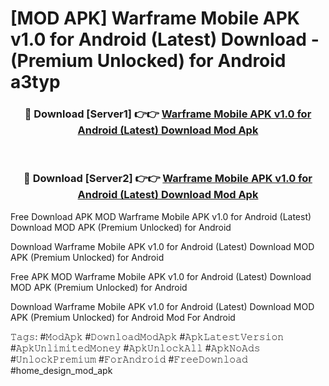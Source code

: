 # [MOD APK] Warframe Mobile APK v1.0 for Android (Latest) Download - (Premium Unlocked) for Android a3typ



<div align="center">
<h3>🔴 Download [Server1] 👉👉 <a href="https://momento.my/?title=Warframe_Mobile_APK_v1.0_for_Android_(Latest)_Download">Warframe Mobile APK v1.0 for Android (Latest) Download Mod Apk</a></h3><br>

<h3>🔴 Download [Server2] 👉👉 <a href="https://momento.my/?title=Warframe_Mobile_APK_v1.0_for_Android_(Latest)_Download">Warframe Mobile APK v1.0 for Android (Latest) Download Mod Apk</a></h3>
</div>



Free Download APK MOD Warframe Mobile APK v1.0 for Android (Latest) Download MOD APK (Premium Unlocked) for Android

Download Warframe Mobile APK v1.0 for Android (Latest) Download MOD APK (Premium Unlocked) for Android

Free APK MOD Warframe Mobile APK v1.0 for Android (Latest) Download MOD APK (Premium Unlocked) for Android

Download Warframe Mobile APK v1.0 for Android (Latest) Download MOD APK (Premium Unlocked) for Android Mod For Android

𝚃𝚊𝚐𝚜: #𝙼𝚘𝚍𝙰𝚙𝚔 #𝙳𝚘𝚠𝚗𝚕𝚘𝚊𝚍𝙼𝚘𝚍𝙰𝚙𝚔 #𝙰𝚙𝚔𝙻𝚊𝚝𝚎𝚜𝚝𝚅𝚎𝚛𝚜𝚒𝚘𝚗 #𝙰𝚙𝚔𝚄𝚗𝚕𝚒𝚖𝚒𝚝𝚎𝚍𝙼𝚘𝚗𝚎𝚢 #𝙰𝚙𝚔𝚄𝚗𝚕𝚘𝚌𝚔𝙰𝚕𝚕 #𝙰𝚙𝚔𝙽𝚘𝙰𝚍𝚜 #𝚄𝚗𝚕𝚘𝚌𝚔𝙿𝚛𝚎𝚖𝚒𝚞𝚖 #𝙵𝚘𝚛𝙰𝚗𝚍𝚛𝚘𝚒𝚍 #𝙵𝚛𝚎𝚎𝙳𝚘𝚠𝚗𝚕𝚘𝚊𝚍 #home_design_mod_apk
